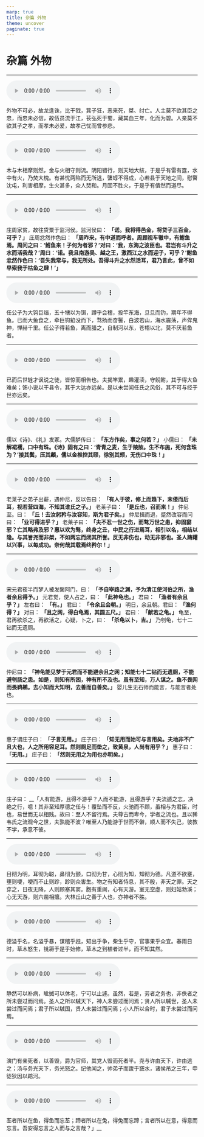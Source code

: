 ```yaml
---
marp: true
title: 杂篇 外物
theme: uncover
paginate: true
---
```


# 杂篇 外物

---

![](assets/audios/27/1.mp3)

外物不可必，故龙逢诛，比干戮，箕子狂，恶来死，桀、纣亡。人主莫不欲其臣之忠，而忠未必信，故伍员流于江，苌弘死于蜀，藏其血三年，化而为碧。人亲莫不欲其子之孝，而孝未必爱，故孝己忧而曾参悲。

---

![](assets/audios/27/2.mp3)

木与木相摩则然，金与火相守则流。阴阳错行，则天地大絯，于是乎有雷有霆，水中有火，乃焚大槐。有甚忧两陷而无所逃，螴蜳不得成，心若县于天地之间，慰睯沈屯，利害相摩，生火甚多，众人焚和。月固不胜火，于是乎有僓然而道尽。

---

![](assets/audios/27/3.mp3)

庄周家贫，故往贷粟于监河侯。监河侯曰： __「诺。我将得邑金，将贷子三百金，可乎？」__ 庄周忿然作色曰： __「周昨来，有中道而呼者。周顾视车辙中，有鲋鱼焉。周问之曰：‘鲋鱼来！子何为者邪？’对曰：‘我，东海之波臣也。君岂有斗升之水而活我哉？’周曰：‘诺。我且南游吴、越之王，激西江之水而迎子，可乎？’鲋鱼忿然作色曰：‘吾失我常与，我无所处。吾得斗升之水然活耳，君乃言此，曾不如早索我于枯鱼之肆！’」__ 

---

![](assets/audios/27/4.mp3)

任公子为大钩巨缁，五十犗以为饵，蹲乎会稽，投竿东海，旦旦而钓，期年不得鱼。已而大鱼食之，牵巨钩錎没而下，骛扬而奋鬐，白波若山，海水震荡，声侔鬼神，惮赫千里。任公子得若鱼，离而腊之，自制河以东，苍梧以北，莫不厌若鱼者。

---

![](assets/audios/27/5.mp3)

已而后世辁才讽说之徒，皆惊而相告也。夫揭竿累，趣灌渎，守鲵鲋，其于得大鱼难矣；饰小说以干县令，其于大达亦远矣。是以未尝闻任氏之风俗，其不可与经于世亦远矣。

---

![](assets/audios/27/6.mp3)

儒以《诗》、《礼》发冢。大儒胪传曰： __「东方作矣，事之何若？」__ 小儒曰： __「未解裙襦，口中有珠。《诗》固有之曰：‘青青之麦，生于陵陂。生不布施，死何含珠为？’接其鬓，压其顪，儒以金椎控其颐，徐别其颊，无伤口中珠！」__ 

---

![](assets/audios/27/7.mp3)

老莱子之弟子出薪，遇仲尼，反以告曰： __「有人于彼，修上而趋下，末偻而后耳，视若营四海，不知其谁氏之子。」__ 老莱子曰： __「是丘也，召而来！」__ 仲尼至。曰： __「丘！去汝躬矜与汝容知，斯为君子矣。」__ 仲尼揖而退，蹙然改容而问曰： __「业可得进乎？」__ 老莱子曰： __「夫不忍一世之伤，而骜万世之患，抑固窭邪？亡其略弗及邪？惠以欢为骜，终身之丑，中民之行进焉耳，相引以名，相结以隐。与其誉尧而非桀，不如两忘而闭其所誉。反无非伤也，动无非邪也。圣人踌躇以兴事，以每成功。奈何哉其载焉终矜尔！」__ 

---

![](assets/audios/27/8.mp3)

宋元君夜半而梦人被发闚阿门，曰： __「予自宰路之渊，予为清江使河伯之所，渔者余且得予。」__ 元君觉，使人占之，曰： __「此神龟也。」__ 君曰： __「渔者有余且乎？」__ 左右曰： __「有。」__ 君曰： __「令余且会朝。」__ 明日，余且朝。君曰： __「渔何得？」__ 对曰： __「且之网，得白龟焉，其圆五尺。」__ 君曰： __「献若之龟。」__ 龟至，君再欲杀之，再欲活之，心疑，卜之，曰： __「杀龟以卜，吉。」__ 乃刳龟，七十二钻而无遗厕。

---

![](assets/audios/27/9.mp3)

仲尼曰： __「神龟能见梦于元君而不能避余且之网；知能七十二钻而无遗厕，不能避刳肠之患。如是，则知有所困，神有所不及也。虽有至知，万人谋之。鱼不畏网而畏鹈鹕。去小知而大知明，去善而自善矣。」__ 婴儿生无石师而能言，与能言者处也。

---

![](assets/audios/27/10.mp3)

惠子谓庄子曰： __「子言无用。」__ 庄子曰： __「知无用而始可与言用矣。夫地非不广且大也，人之所用容足耳。然则厕足而垫之，致黄泉，人尚有用乎？」__ 惠子曰： __「无用。」__ 庄子曰： __「然则无用之为用也亦明矣。」__ 

---

![](assets/audios/27/11.mp3)

庄子曰： __「人有能游，且得不游乎？人而不能游，且得游乎？夫流遁之志，决绝之行，噫！其非至知厚德之任与！覆坠而不反，火驰而不顾，虽相与为君臣，时也，易世而无以相贱。故曰：至人不留行焉。夫尊古而卑今，学者之流也。且以豨韦氏之流观今之世，夫孰能不波？唯至人乃能游于世而不僻，顺人而不失己，彼教不学，承意不彼。

---

![](assets/audios/27/12.mp3)

目彻为明，耳彻为聪，鼻彻为颤，口彻为甘，心彻为知，知彻为德。凡道不欲壅，壅则哽，哽而不止则跈，跈则众害生。物之有知者恃息，其不殷，非天之罪。天之穿之，日夜无降，人则顾塞其窦。胞有重阆，心有天游。室无空虚，则妇姑勃溪；心无天游，则六凿相攘。大林丘山之善于人也，亦神者不胜。

---

![](assets/audios/27/13.mp3)

德溢乎名，名溢乎暴，谋稽乎誸，知出乎争，柴生乎守，官事果乎众宜。春雨日时，草木怒生，铫耨于是乎始修，草木之到植者过半，而不知其然。

---

![](assets/audios/27/14.mp3)

静然可以补病，眦搣可以休老，宁可以止遽。虽然，若是，劳者之务也，非佚者之所未尝过而问焉。圣人之所以駴天下，神人未尝过而问焉；贤人所以駴世，圣人未尝过而问焉；君子所以駴国，贤人未尝过而问焉；小人所以合时，君子未尝过而问焉。

---

![](assets/audios/27/15.mp3)

演门有亲死者，以善毁，爵为官师，其党人毁而死者半。尧与许由天下，许由逃之；汤与务光天下，务光怒之。纪他闻之，帅弟子而踆于窾水，诸侯吊之三年，申徒狄因以踣河。

---

![](assets/audios/27/16.mp3)

荃者所以在鱼，得鱼而忘荃；蹄者所以在兔，得兔而忘蹄；言者所以在意，得意而忘言。吾安得忘言之人而与之言哉？」__ 